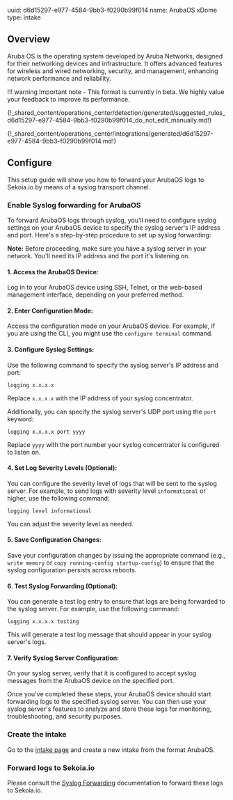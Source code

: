 uuid: d6d15297-e977-4584-9bb3-f0290b99f014
name: ArubaOS xDome
type: intake

## Overview

Aruba OS is the operating system developed by Aruba Networks, designed for their networking devices and infrastructure. It offers advanced features for wireless and wired networking, security, and management, enhancing network performance and reliability.

!!! warning
    Important note - This format is currently in beta. We highly value your feedback to improve its performance.

{!_shared_content/operations_center/detection/generated/suggested_rules_d6d15297-e977-4584-9bb3-f0290b99f014_do_not_edit_manually.md!}

{!_shared_content/operations_center/integrations/generated/d6d15297-e977-4584-9bb3-f0290b99f014.md!}

## Configure

This setup guide will show you how to forward your ArubaOS logs to Sekoia.io by means of a syslog transport channel.

### Enable Syslog forwarding for ArubaOS

To forward ArubaOS logs through syslog, you'll need to configure syslog settings on your ArubaOS device to specify the syslog server's IP address and port. Here's a step-by-step procedure to set up syslog forwarding:

**Note:** Before proceeding, make sure you have a syslog server in your network. You'll need its IP address and the port it's listening on.

#### 1. Access the ArubaOS Device:
Log in to your ArubaOS device using SSH, Telnet, or the web-based management interface, depending on your preferred method.

#### 2. Enter Configuration Mode:
Access the configuration mode on your ArubaOS device. For example, if you are using the CLI, you might use the `configure terminal` command.

#### 3. Configure Syslog Settings:
Use the following command to specify the syslog server's IP address and port:
```
logging x.x.x.x
```
Replace `x.x.x.x` with the IP address of your syslog concentrator.

Additionally, you can specify the syslog server's UDP port using the `port` keyword:
```
logging x.x.x.x port yyyy
```
Replace `yyyy` with the port number your syslog concentrator is configured to listen on.

#### 4. Set Log Severity Levels (Optional):
You can configure the severity level of logs that will be sent to the syslog server. For example, to send logs with severity level `informational` or higher, use the following command:
```
logging level informational
```
You can adjust the severity level as needed.

#### 5. Save Configuration Changes:
Save your configuration changes by issuing the appropriate command (e.g., `write memory` or `copy running-config startup-config`) to ensure that the syslog configuration persists across reboots.

#### 6. Test Syslog Forwarding (Optional):
You can generate a test log entry to ensure that logs are being forwarded to the syslog server. For example, use the following command:
```
logging x.x.x.x testing
```
This will generate a test log message that should appear in your syslog server's logs.

#### 7. Verify Syslog Server Configuration:
On your syslog server, verify that it is configured to accept syslog messages from the ArubaOS device on the specified port.


Once you've completed these steps, your ArubaOS device should start forwarding logs to the specified syslog server. You can then use your syslog server's features to analyze and store these logs for monitoring, troubleshooting, and security purposes.


### Create the intake

Go to the [intake page](https://app.sekoia.io/operations/intakes) and create a new intake from the format ArubaOS.

### Forward logs to Sekoia.io

Please consult the [Syslog Forwarding](../../../ingestion_methods/sekoiaio_forwarder/) documentation to forward these logs to Sekoia.io.